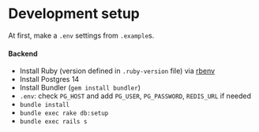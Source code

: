 # Development setup

At first, make a `.env` settings from `.example`s.

#### Backend
- Install Ruby (version defined in `.ruby-version` file) via [rbenv](https://github.com/rbenv/rbenv)
- Install Postgres 14
- Install Bundler (`gem install bundler`)
- `.env`: check `PG_HOST` and add `PG_USER`, `PG_PASSWORD`, `REDIS_URL` if needed
- `bundle install`
- `bundle exec rake db:setup`
- `bundle exec rails s`
